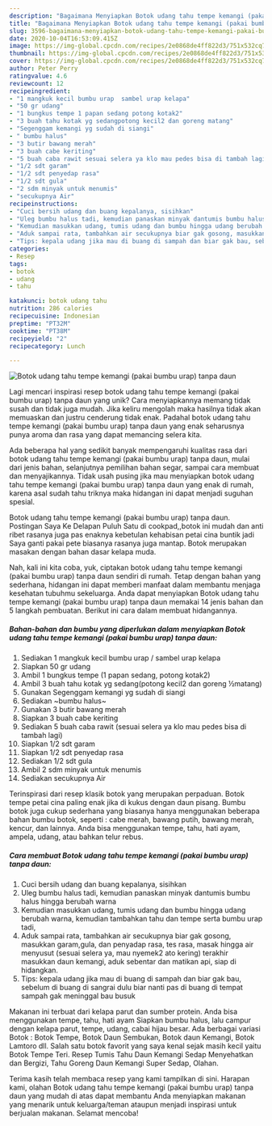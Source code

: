 ```yaml
---
description: "Bagaimana Menyiapkan Botok udang tahu tempe kemangi (pakai bumbu urap) tanpa daun yang Lezat"
title: "Bagaimana Menyiapkan Botok udang tahu tempe kemangi (pakai bumbu urap) tanpa daun yang Lezat"
slug: 3596-bagaimana-menyiapkan-botok-udang-tahu-tempe-kemangi-pakai-bumbu-urap-tanpa-daun-yang-lezat
date: 2020-10-04T16:53:09.415Z
image: https://img-global.cpcdn.com/recipes/2e0868de4ff822d3/751x532cq70/botok-udang-tahu-tempe-kemangi-pakai-bumbu-urap-tanpa-daun-foto-resep-utama.jpg
thumbnail: https://img-global.cpcdn.com/recipes/2e0868de4ff822d3/751x532cq70/botok-udang-tahu-tempe-kemangi-pakai-bumbu-urap-tanpa-daun-foto-resep-utama.jpg
cover: https://img-global.cpcdn.com/recipes/2e0868de4ff822d3/751x532cq70/botok-udang-tahu-tempe-kemangi-pakai-bumbu-urap-tanpa-daun-foto-resep-utama.jpg
author: Peter Perry
ratingvalue: 4.6
reviewcount: 12
recipeingredient:
- "1 mangkuk kecil bumbu urap  sambel urap kelapa"
- "50 gr udang"
- "1 bungkus tempe 1 papan sedang potong kotak2"
- "3 buah tahu kotak yg sedangpotong kecil2 dan goreng matang"
- "Segenggam kemangi yg sudah di siangi"
- " bumbu halus"
- "3 butir bawang merah"
- "3 buah cabe keriting"
- "5 buah caba rawit sesuai selera ya klo mau pedes bisa di tambah lagi"
- "1/2 sdt garam"
- "1/2 sdt penyedap rasa"
- "1/2 sdt gula"
- "2 sdm minyak untuk menumis"
- "secukupnya Air"
recipeinstructions:
- "Cuci bersih udang dan buang kepalanya, sisihkan"
- "Uleg bumbu halus tadi, kemudian panaskan minyak dantumis bumbu halus hingga berubah warna"
- "Kemudian masukkan udang, tumis udang dan bumbu hingga udang berubah warna, kemudian tambahkan tahu dan tempe serta bumbu urap tadi,"
- "Aduk sampai rata, tambahkan air secukupnya biar gak gosong, masukkan garam,gula, dan penyadap rasa, tes rasa, masak hingga air menyusut (sesuai selera ya, mau nyemek2 ato kering) terakhir masukkan daun kemangi, aduk sebentar dan matikan api, siap di hidangkan."
- "Tips: kepala udang jika mau di buang di sampah dan biar gak bau, sebelum di buang di sangrai dulu biar nanti pas di buang di tempat sampah gak meninggal bau busuk"
categories:
- Resep
tags:
- botok
- udang
- tahu

katakunci: botok udang tahu 
nutrition: 286 calories
recipecuisine: Indonesian
preptime: "PT32M"
cooktime: "PT38M"
recipeyield: "2"
recipecategory: Lunch

---
```



![Botok udang tahu tempe kemangi (pakai bumbu urap) tanpa daun](https://img-global.cpcdn.com/recipes/2e0868de4ff822d3/751x532cq70/botok-udang-tahu-tempe-kemangi-pakai-bumbu-urap-tanpa-daun-foto-resep-utama.jpg)

Lagi mencari inspirasi resep botok udang tahu tempe kemangi (pakai bumbu urap) tanpa daun yang unik? Cara menyiapkannya memang tidak susah dan tidak juga mudah. Jika keliru mengolah maka hasilnya tidak akan memuaskan dan justru cenderung tidak enak. Padahal botok udang tahu tempe kemangi (pakai bumbu urap) tanpa daun yang enak seharusnya punya aroma dan rasa yang dapat memancing selera kita.

Ada beberapa hal yang sedikit banyak mempengaruhi kualitas rasa dari botok udang tahu tempe kemangi (pakai bumbu urap) tanpa daun, mulai dari jenis bahan, selanjutnya pemilihan bahan segar, sampai cara membuat dan menyajikannya. Tidak usah pusing jika mau menyiapkan botok udang tahu tempe kemangi (pakai bumbu urap) tanpa daun yang enak di rumah, karena asal sudah tahu triknya maka hidangan ini dapat menjadi suguhan spesial.

Botok udang tahu tempe kemangi (pakai bumbu urap) tanpa daun. Postingan Saya Ke Delapan Puluh Satu di cookpad,,botok ini mudah dan anti ribet rasanya juga pas enaknya kebetulan kehabisan petai cina buntik jadi Saya ganti pakai pete biasanya rasanya juga mantap. Botok merupakan masakan dengan bahan dasar kelapa muda.


Nah, kali ini kita coba, yuk, ciptakan botok udang tahu tempe kemangi (pakai bumbu urap) tanpa daun sendiri di rumah. Tetap dengan bahan yang sederhana, hidangan ini dapat memberi manfaat dalam membantu menjaga kesehatan tubuhmu sekeluarga. Anda dapat menyiapkan Botok udang tahu tempe kemangi (pakai bumbu urap) tanpa daun memakai 14 jenis bahan dan 5 langkah pembuatan. Berikut ini cara dalam membuat hidangannya.

<!--inarticleads1-->

##### Bahan-bahan dan bumbu yang diperlukan dalam menyiapkan Botok udang tahu tempe kemangi (pakai bumbu urap) tanpa daun:

1. Sediakan 1 mangkuk kecil bumbu urap / sambel urap kelapa
1. Siapkan 50 gr udang
1. Ambil 1 bungkus tempe (1 papan sedang, potong kotak2)
1. Ambil 3 buah tahu kotak yg sedang(potong kecil2 dan goreng ½matang)
1. Gunakan Segenggam kemangi yg sudah di siangi
1. Sediakan  ~bumbu halus~
1. Gunakan 3 butir bawang merah
1. Siapkan 3 buah cabe keriting
1. Sediakan 5 buah caba rawit (sesuai selera ya klo mau pedes bisa di tambah lagi)
1. Siapkan 1/2 sdt garam
1. Siapkan 1/2 sdt penyedap rasa
1. Sediakan 1/2 sdt gula
1. Ambil 2 sdm minyak untuk menumis
1. Sediakan secukupnya Air


Terinspirasi dari resep klasik botok yang merupakan perpaduan. Botok tempe petai cina paling enak jika di kukus dengan daun pisang. Bumbu botok juga cukup sederhana yang biasanya hanya menggunakan beberapa bahan bumbu botok, seperti : cabe merah, bawang putih, bawang merah, kencur, dan lainnya. Anda bisa menggunakan tempe, tahu, hati ayam, ampela, udang, atau bahkan telur rebus. 

<!--inarticleads2-->

##### Cara membuat Botok udang tahu tempe kemangi (pakai bumbu urap) tanpa daun:

1. Cuci bersih udang dan buang kepalanya, sisihkan
1. Uleg bumbu halus tadi, kemudian panaskan minyak dantumis bumbu halus hingga berubah warna
1. Kemudian masukkan udang, tumis udang dan bumbu hingga udang berubah warna, kemudian tambahkan tahu dan tempe serta bumbu urap tadi,
1. Aduk sampai rata, tambahkan air secukupnya biar gak gosong, masukkan garam,gula, dan penyadap rasa, tes rasa, masak hingga air menyusut (sesuai selera ya, mau nyemek2 ato kering) terakhir masukkan daun kemangi, aduk sebentar dan matikan api, siap di hidangkan.
1. Tips: kepala udang jika mau di buang di sampah dan biar gak bau, sebelum di buang di sangrai dulu biar nanti pas di buang di tempat sampah gak meninggal bau busuk


Makanan ini terbuat dari kelapa parut dan sumber protein. Anda bisa menggunakan tempe, tahu, hati ayam Siapkan bumbu halus, lalu campur dengan kelapa parut, tempe, udang, cabai hijau besar. Ada berbagai variasi Botok : Botok Tempe, Botok Daun Sembukan, Botok daun Kemangi, Botok Lamtoro dll. Salah satu botok favorit yang saya kenal sejak masih kecil yaitu Botok Tempe Teri. Resep Tumis Tahu Daun Kemangi Sedap Menyehatkan dan Bergizi, Tahu Goreng Daun Kemangi Super Sedap, Olahan. 

Terima kasih telah membaca resep yang kami tampilkan di sini. Harapan kami, olahan Botok udang tahu tempe kemangi (pakai bumbu urap) tanpa daun yang mudah di atas dapat membantu Anda menyiapkan makanan yang menarik untuk keluarga/teman ataupun menjadi inspirasi untuk berjualan makanan. Selamat mencoba!
